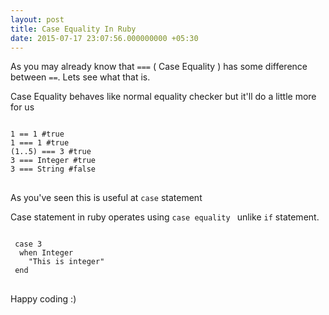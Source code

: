 ```yaml
---
layout: post
title: Case Equality In Ruby
date: 2015-07-17 23:07:56.000000000 +05:30
---
```

As you may already know that <code>===</code> ( Case Equality ) has some difference between  <code>==</code>. Lets see what that is.

Case Equality behaves like normal equality checker but it'll do a little more for us

<pre>
<code class='language-ruby'>
1 == 1 #true
1 === 1 #true
(1..5) === 3 #true
3 === Integer #true
3 === String #false
</code>
</pre>


As you've seen this is useful at <code>case</code> statement

Case statement in ruby operates using <code>case equality </code> unlike <code>if</code> statement.

<pre>
<code class='language-ruby'>
 case 3
  when Integer
    "This is integer"
 end
</code>
</pre>

Happy coding :)
